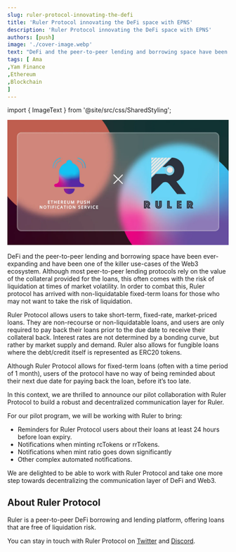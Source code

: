 ```yaml
---
slug: ruler-protocol-innovating-the-defi
title: 'Ruler Protocol innovating the DeFi space with EPNS'
description: 'Ruler Protocol innovating the DeFi space with EPNS'
authors: [push]
image: './cover-image.webp'
text: "DeFi and the peer-to-peer lending and borrowing space have been ever-expanding and have been one of the killer use-cases of the Web3 ecosystem. Although most peer-to-peer lending protocols rely on the value of the collateral provided for the loans, this often comes with the risk of liquidation at times of market volatility."
tags: [ Ama
,Yam Finance
,Ethereum
,Blockchain
]
---
```


import { ImageText } from '@site/src/css/SharedStyling';

![Cover Image of Ruler Protocol innovating the DeFi space with EPNS](./cover-image.webp)

<!--truncate-->

DeFi and the peer-to-peer lending and borrowing space have been ever-expanding and have been one of the killer use-cases of the Web3 ecosystem. Although most peer-to-peer lending protocols rely on the value of the collateral provided for the loans, this often comes with the risk of liquidation at times of market volatility. In order to combat this, Ruler protocol has arrived with non-liquidatable fixed-term loans for those who may not want to take the risk of liquidation.

Ruler Protocol allows users to take short-term, fixed-rate, market-priced loans. They are non-recourse or non-liquidatable loans, and users are only required to pay back their loans prior to the due date to receive their collateral back. Interest rates are not determined by a bonding curve, but rather by market supply and demand. Ruler also allows for fungible loans where the debt/credit itself is represented as ERC20 tokens.

Although Ruler Protocol allows for fixed-term loans (often with a time period of 1 month), users of the protocol have no way of being reminded about their next due date for paying back the loan, before it’s too late.

In this context, we are thrilled to announce our pilot collaboration with Ruler Protocol to build a robust and decentralized communication layer for Ruler.

For our pilot program, we will be working with Ruler to bring:

- Reminders for Ruler Protocol users about their loans at least 24 hours before loan expiry.
- Notifications when minting rcTokens or rrTokens.
- Notifications when mint ratio goes down significantly
- Other complex automated notifications.

We are delighted to be able to work with Ruler Protocol and take one more step towards decentralizing the communication layer of DeFi and Web3.

## **About Ruler Protocol**

Ruler is a peer-to-peer DeFi borrowing and lending platform, offering loans that are free of liquidation risk.

You can stay in touch with Ruler Protocol on [Twitter](https://twitter.com/RulerProtocol) and [Discord](https://discord.com/invite/XcAQKg2YGP).
